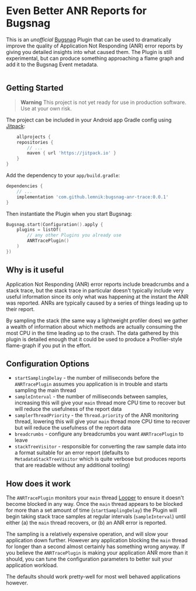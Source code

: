 # Even Better ANR Reports for Bugsnag

This is an *unofficial* [Bugsnag](https://bugsnag.com) Plugin that can be used to dramatically
improve the quality of Application Not Responding (ANR)  error reports by giving you detailed
insights into what caused them. The Plugin is still experimental, but can produce something
approaching a flame graph and add it to the Bugsnag Event metadata.

```json

```

## Getting Started

> **Warning**
> This project is not yet ready for use in production software. Use at your own risk.

The project can be included in your Android app Gradle config using [Jitpack](https://jitpack.io):

```groovy
    allprojects {
    repositories {
        // ...
        maven { url 'https://jitpack.io' }
    }
}
```

Add the dependency to your `app/build.gradle`:

```groovy
dependencies {
    // ...
    implementation 'com.github.lemnik:bugsnag-anr-trace:0.0.1'
}
```

Then instantiate the Plugin when you start Bugsnag:

```kotlin
Bugsnag.start(Configuration().apply {
    plugins = listOf(
        // any other Plugins you already use
        ANRTracePlugin()
    )
})
```

## Why is it useful

Application Not Responding (ANR) error reports include breadcrumbs and a stack trace, but the stack
trace in particular doesn't typically include very useful information since its only what was
happening at the instant the ANR was reported. ANRs are typically caused by a series of things
leading up to their report.

By sampling the stack (the same way a lightweight profiler does) we gather a wealth of information
about which methods are actually consuming the most CPU in the time leading up to the crash. The
data gathered by this plugin is detailed enough that it could be used to produce a Profiler-style
flame-graph if you put in the effort.

## Configuration Options

* `startSamplingDelay` - the number of milliseconds before the `ANRTracePlugin` assumes you
  application is in trouble and starts sampling the main thread
* `sampleInterval` - the number of milliseconds between samples, increasing this will give your `main`
  thread more CPU time to recover but will reduce the usefulness of the report data
* `samplerThreadPriority` - the `Thread.priority` of the ANR monitoring thread, lowering this will
  give your `main` thread more CPU time to recover but will reduce the usefulness of the report data
* `breadcrumbs` - configure any breadcrumbs you want `ANRTracePlugin` to leave
* `stackTreeVisitor` - responsible for converting the raw sample data into a format suitable for an
  error report (defaults to `MetadataStackTreeVisitor` which is quite verbose but produces reports
  that are readable without any additional tooling)

## How does it work

The `ANRTracePlugin` monitors your `main`
thread [Looper](https://developer.android.com/reference/android/os/Looper) to ensure it doesn't
become blocked in any way. Once the `main` thread appears to be blocked for more than a set amount
of time (`startSamplingDelay`) the Plugin will begin taking stack trace samples at regular
intervals (`sampleInterval`) until either (a) the `main` thread recovers, or (b) an ANR error is
reported.

The sampling is a relatively expensive operation, and will slow your application down further.
However any application blocking the `main` thread for longer than a second almost certainly has
something wrong anyway. If you believe the `ANRTracePlugin` is making your application ANR more than
it should, you can tune the configuration parameters to better suit your application workload.

The defaults should work pretty-well for most well behaved applications however.